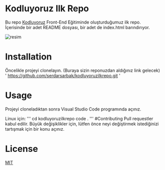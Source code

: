 # Kodluyoruz Ilk Repo
Bu repo [Kodluyoruz](https://www.kodluyoruz.org/) Front-End Eğitiminde oluşturduğumuz ilk repo. İçerisinde bir adet README dosyası, bir adet de index.html barındırıyor.


![resim](https://camo.githubusercontent.com/7224c54f43587831dcc437d279f60cd15f96333e5a803d79d406d86691ff6922/68747470733a2f2f74727468616265727374617469632e63646e2e77702e7472742e636f6d2e74722f726573696d6c65722f313630303030302f616e74616c79612d61612d313630313035305f322e6a7067)
# Installation
Öncelikle projeyi clonelayın. (Buraya sizin reponuzdan aldığınız link gelecek)
'
https://github.com/serdarsarbak/kodluyoruzilkrepo.git
'
# Usage
Projeyi cloneladıktan sonra Visual Studio Code programında açınız.

Linux için: 
'''
cd kodluyoruzilkrepo
code . 
'''
#Contributing
Pull requestler kabul edilir. Büyük değişiklikler için, lütfen önce neyi değiştirmek istediğinizi tartışmak için bir konu açınız.
# License
[MIT](https://choosealicense.com/licenses/mit/)

